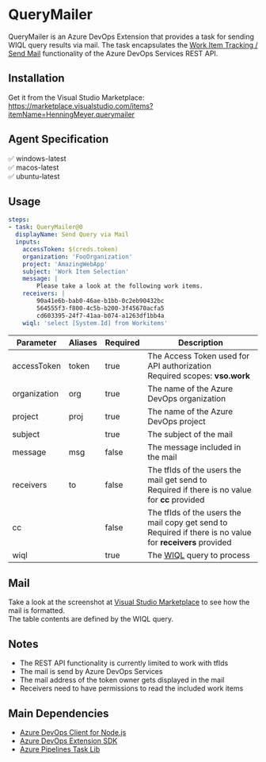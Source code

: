 # QueryMailer

QueryMailer is an Azure DevOps Extension that provides a task for sending WIQL query results via mail.
The task encapsulates the [Work Item Tracking / Send Mail](https://learn.microsoft.com/en-us/rest/api/azure/devops/wit/send-mail/send-mail?view=azure-devops-rest-7.1) functionality of the Azure DevOps Services REST API.

## Installation
Get it from the Visual Studio Marketplace: <br>
https://marketplace.visualstudio.com/items?itemName=HenningMeyer.querymailer

## Agent Specification

✅ windows-latest <br> ✅ macos-latest <br> ✅ ubuntu-latest

## Usage

```yml
steps:
- task: QueryMailer@0
  displayName: Send Query via Mail
  inputs:
    accessToken: $(creds.token)
    organization: 'FooOrganization'
    project: 'AmazingWebApp'
    subject: 'Work Item Selection'
    message: |
        Please take a look at the following work items.
    receivers: |
        90a41e6b-bab0-46ae-b1bb-0c2eb90432bc
        564555f3-f800-4c5b-b200-3f45670acfa5
        cd603395-24f7-41aa-b074-a1263df1bb4a
    wiql: 'select [System.Id] from Workitems'
```

| Parameter | Aliases | Required | Description
| - | - | - | - |
| accessToken | token | true | The Access Token used for API authorization <br> Required scopes: **vso.work** |
| organization | org | true | The name of the Azure DevOps organization |
| project | proj | true | The name of the Azure DevOps project |
| subject | | true | The subject of the mail |
| message | msg | false | The message included in the mail |
| receivers | to | false | The tfIds of the users the mail get send to <br> Required if there is no value for **cc** provided |
| cc | | false | The tfIds of the users the mail copy get send to <br> Required if there is no value for **receivers** provided |
| wiql | | true | The [WIQL](https://learn.microsoft.com/en-us/azure/devops/boards/queries/wiql-syntax?view=azure-devops) query to process |

## Mail

Take a look at the screenshot at [Visual Studio Marketplace](https://marketplace.visualstudio.com/items?itemName=HenningMeyer.querymailer) to see how the mail is formatted. <br>
The table contents are defined by the WIQL query.

## Notes
- The REST API functionality is currently limited to work with tfIds
- The mail is send by Azure DevOps Services
- The mail address of the token owner gets displayed in the mail
- Receivers need to have permissions to read the included work items

## Main Dependencies
- [Azure DevOps Client for Node.js](https://github.com/microsoft/azure-devops-node-api)
- [Azure DevOps Extension SDK](https://github.com/microsoft/azure-devops-extension-sdk)
- [Azure Pipelines Task Lib](https://github.com/microsoft/azure-pipelines-task-lib)
